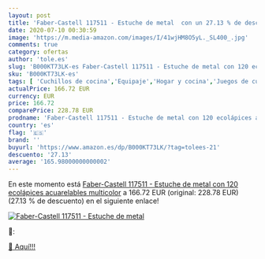 ```yaml
---
layout: post
title: 'Faber-Castell 117511 - Estuche de metal  con un 27.13 % de descuento'
date: 2020-07-10 00:30:59
image: 'https://m.media-amazon.com/images/I/41wjHM8O5yL._SL400_.jpg'
comments: true
category: ofertas
author: 'tole.es'
slug: 'B000KT73LK-es Faber-Castell 117511 - Estuche de metal con 120 ecolápices...'
sku: 'B000KT73LK-es'
tags: [ 'Cuchillos de cocina','Equipaje','Hogar y cocina','Juegos de cuchillos de cocina','Mochilas','Mochilas tipo casual','Utensilios de cocina','faber-castell', ]
actualPrice: 166.72 EUR
currency: EUR
price: 166.72
comparePrice: 228.78 EUR
prodname: 'Faber-Castell 117511 - Estuche de metal con 120 ecolápices acuarelables  multicolor'
country: 'es'
flag: '🇪🇸'
brand: ''
buyurl: 'https://www.amazon.es/dp/B000KT73LK/?tag=tolees-21'
descuento: '27.13'
average: '165.98000000000002'
---
```


En este momento está [Faber-Castell 117511 - Estuche de metal con 120 ecolápices acuarelables  multicolor](https://www.amazon.es/dp/B000KT73LK/?tag=tolees-21) a 166.72 EUR (original: 228.78 EUR) (27.13 %  de descuento) en el siguiente enlace!

[![Faber-Castell 117511 - Estuche de metal ](https://m.media-amazon.com/images/I/41wjHM8O5yL._SL400_.jpg)](https://www.amazon.es/dp/B000KT73LK/?tag=tolees-21)

🔎:


[🛒 Aquí!!!](https://www.amazon.es/dp/B000KT73LK/?tag=tolees-21)
